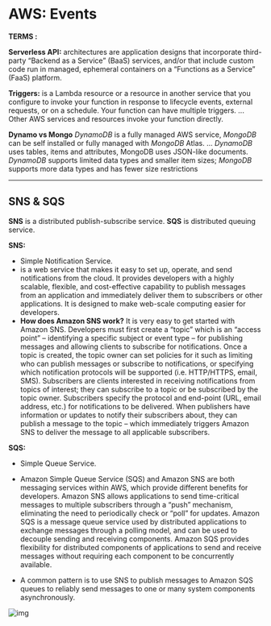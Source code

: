 # AWS: Events

**TERMS :**

**Serverless API:** architectures are application designs that incorporate third-party “Backend as a Service” (BaaS) services, and/or that include custom code run in managed, ephemeral containers on a “Functions as a Service” (FaaS) platform.

**Triggers:** is a Lambda resource or a resource in another service that you configure to invoke your function in response to lifecycle events, external requests, or on a schedule. Your function can have multiple triggers. ... Other AWS services and resources invoke your function directly.

**Dynamo vs Mongo** *DynamoDB* is a fully managed AWS service, *MongoDB* can be self installed or fully managed with *MongoDB* Atlas. ... *DynamoDB* uses tables, items and attributes, MongoDB uses JSON-like documents. *DynamoDB* supports limited data types and smaller item sizes; *MongoDB* supports more data types and has fewer size restrictions

-------------------------------------------------------------------------------------------

## SNS & SQS

**SNS** is a distributed publish-subscribe service.
**SQS** is distributed queuing service.

**SNS:**

- Simple Notification Service.
- is a web service that makes it easy to set up, operate, and send notifications from the cloud. It provides developers with a highly scalable, flexible, and cost-effective capability to publish messages from an application and immediately deliver them to subscribers or other applications. It is designed to make web-scale computing easier for developers.
- **How does Amazon SNS work?**
    It is very easy to get started with Amazon SNS. Developers must first create a “topic” which is an “access point” – identifying a specific subject or event type – for publishing messages and allowing clients to subscribe for notifications. Once a topic is created, the topic owner can set policies for it such as limiting who can publish messages or subscribe to notifications, or specifying which notification protocols will be supported (i.e. HTTP/HTTPS, email, SMS). Subscribers are clients interested in receiving notifications from topics of interest; they can subscribe to a topic or be subscribed by the topic owner. Subscribers specify the protocol and end-point (URL, email address, etc.) for notifications to be delivered. When publishers have information or updates to notify their subscribers about, they can publish a message to the topic – which immediately triggers Amazon SNS to deliver the message to all applicable subscribers.

**SQS:**

- Simple Queue Service.
- Amazon Simple Queue Service (SQS) and Amazon SNS are both messaging services within AWS, which provide different benefits for developers. Amazon SNS allows applications to send time-critical messages to multiple subscribers through a “push” mechanism, eliminating the need to periodically check or “poll” for updates. Amazon SQS is a message queue service used by distributed applications to exchange messages through a polling model, and can be used to decouple sending and receiving components. Amazon SQS provides flexibility for distributed components of applications to send and receive messages without requiring each component to be concurrently available.

- A common pattern is to use SNS to publish messages to Amazon SQS queues to reliably send messages to one or many system components asynchronously.

![img](https://media.amazonwebservices.com/blog/sns_sqs_image_proc_2.png)
